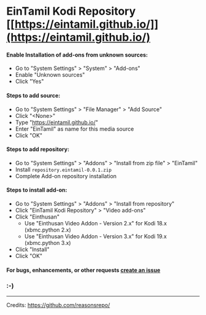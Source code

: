 # EinTamil Kodi Repository [[https://eintamil.github.io/]](https://eintamil.github.io/)

#### Enable Installation of add-ons from unknown sources:
* Go to "System Settings" > "System" > "Add-ons"
* Enable "Unknown sources"
* Click "Yes"

#### Steps to add source:
* Go to "System Settings" > "File Manager" > "Add Source"
* Click "\<None>"
* Type "https://eintamil.github.io/"
* Enter "EinTamil" as name for this media source
* Click "OK"

#### Steps to add repository:
* Go to "System Settings" > "Addons" > "Install from zip file" > "EinTamil"
* Install `repository.eintamil-0.0.1.zip`
* Complete Add-on repository installation

#### Steps to install add-on:
* Go to "System Settings" > "Addons" > "Install from repository"
* Click "EinTamil Kodi Repository" > "Video add-ons"
* Click "Einthusan"
  * Use "Einthusan Video Addon - Version 2.x" for Kodi 18.x (xbmc.python 2.x)
  * Use "Einthusan Video Addon - Version 3.x" for Kodi 19.x (xbmc.python 3.x)
* Click "Install"
* Click "OK"

#### For bugs, enhancements, or other requests [create an issue](https://github.com/eintamil/repository.eintamil/issues)

### :-)
---
Credits: https://github.com/reasonsrepo/
